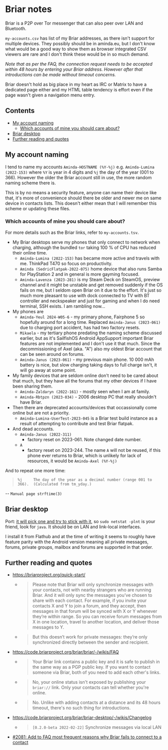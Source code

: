 <!-- @format -->

# Briar notes

Briar is a P2P over Tor messenger that can also peer over LAN and Bluetooth.

`my-accounts.csv` has list of my Briar addresses, as there isn't support for
multiple devices. They possibly should be in aminda.eu, but I don't know what
would be a good way to show them as browser integrated CSV viewers are rare
and I don't think these would be in so much demand.

_Note that as per the FAQ, the connection request needs to be accepted within
48 hours by entering your Briar address. However after that introductions can
be made without timeout concerns._

Briar doesn't hold as big place in my heart as IRC or Matrix to have a
dedicated page either and my HTML table tendency is effort even if the page
wasn't given a navigation menu entry.

## Contents

<!-- START doctoc generated TOC please keep comment here to allow auto update -->
<!-- DON'T EDIT THIS SECTION, INSTEAD RE-RUN doctoc TO UPDATE -->

- [My account naming](#my-account-naming)
  - [Which accounts of mine you should care about?](#which-accounts-of-mine-you-should-care-about)
- [Briar desktop](#briar-desktop)
- [Further reading and quotes](#further-reading-and-quotes)

<!-- END doctoc generated TOC please keep comment here to allow auto update -->

## My account naming

I tend to name my accounts `Aminda-HOSTNAME (%Y-%j)` e.g.
`Aminda-Lumina (2022-153)` where `%Y` is year in 4 digits and `%j` the day of
the year (001 to 366). However the older the Briar account still in use, the
more random naming scheme there is.

This is by no means a security feature, anyone can name their device like
that, it's more of convenience should there be older and newer me on same
device in contacts lists. This doesn't either mean that I will remember this
scheme or updating these files.

### Which accounts of mine you should care about?

For more details such as the Briar links, refer to `my-accounts.tsv`.

- My Briar desktops serve my phones that only connect to network when
  charging, although the bundled `tor` taking 100 % of CPU has reduced their
  online time.
  - `Aminda-Lumina (2022-153)` has became more active and travels with me.
    ThinkPad T470 so focus on productivity.
  - `Aminda (SedricFlatpak-2022-075)` home device that also runs Samba for
    PlayStation 2 and in general is more gayming focused.
  - `Aminda-Lavenza (2023-281)` is my Steam Deck on SteamOS, preview channel
    and it might be unstable and get removed suddenly if the OS fails on me,
    but I seldom open Briar on it due to the effort. It's just so much more
    pleasant to use with dock connected to TV with BT controller and
    neckspeaker and just for gaming and when I do need terminal, SSH exists. I
    am rambling now...
- My phones are
  - `Aminda-Yeul 2024-W05-6` - my primary phone, Fairphone 5 so hopefully
    around for a long time. Replaced `Aminda-Janus (2023-061)` due to charging
    port accident, has had two factory resets.
  - `Mikaela` - my tertiary phone predating the naming scheme discussed
    earlier, but as it's SailfishOS Android AppSupport important Briar
    features are not implemented and I don't use it that much. Since the
    decommissioning of Axel (aka. "A") also my oldest Briar account that can
    be seen around on forums.
  - `Aminda-Janus (2023-061)` - my previous main phone. 10 000 mAh battery is
    nice, but slow charging taking days to full charge isn't, it will go away
    at some point.
- My family devices that are seldom online don't need to be cared about that
  much, but they have all the forums that my other devices if I have been
  sharing them.
  - `Aminda-Zaldaryn (2022-161)` - mostly seen when I am at family.
  - `Aminda-Rbtpzn (2023-034)` - 2006 desktop PC that really shouldn't have
    Briar.
- Then there are deprecated accounts/devices that occassionally come online
  but are not a priority.
  - `Aminda-Lumina-UserTest-2023-045` is a Briar test build instance as a
    result of attempting to contribute and test Briar flatpak.
- And dead accounts.
  - `Aminda-Janus (2022-311)`
    - factory reset on 2023-061. Note changed date number.
  - `A`
    - factory reset on 2023-244. The name `A` will not be reused, if this
      phone ever returns to Briar, which is unlikely for lack of resources, it
      would be `Aminda-Axel (%Y-%j)`

And to repeat one more time:

> `%j     The day of the year as a decimal number (range 001 to 366).  (Calculated from tm_yday.)`

-- `Manual page strftime(3)`

## Briar desktop

Port:
[it will pick one and try to stick with it](https://matrix.to/#/%23briar_desktop%3Atchncs.de/%24FKJk80vFnp2Fqnyov8g2S1QGJuY8SrJBlPjjqGSaW5M?via=pikaviestin.fi&via=matrix.org&via=dendrite.matrix.org&via=tchncs.de),
so `sudo netstat -plnt` is your friend, look for `java`. It should be on LAN
and link-local interfaces.

I install it from Flathub and at the time of writing it seems to roughly have
feature parity with the Android version meaning all private messages, forums,
private groups, mailbox and forums are supported in that order.

## Further reading and quotes

- https://briarproject.org/quick-start/
  - > Please note that Briar will only synchronize messages with your
    > contacts, not with nearby strangers who are running Briar. And it will
    > only sync the messages you’ve chosen to share with each contact. For
    > example, if you invite your contacts X and Y to join a forum, and they
    > accept, then messages in that forum will be synced with X or Y whenever
    > they’re within range. So you can receive forum messages from X in one
    > location, travel to another location, and deliver those messages to Y.
  - > But this doesn’t work for private messages: they’re only synchronized
    > directly between the sender and recipient.
- https://code.briarproject.org/briar/briar/-/wikis/FAQ
  - > Your Briar link contains a public key and it is safe to publish in the
    > same way as a PGP public key. If you want to contact someone via Briar,
    > both of you need to add each other's links.
  - > No, your online status isn't exposed by publishing your `briar://` link.
    > Only your contacts can tell whether you're online.
  - > No. Unlike with adding contacts at a distance and its 48 hours timeout,
    > there's no such thing for introductions.
- https://code.briarproject.org/briar/briar-desktop/-/wikis/Changelog
  - > `[0.2.0-beta 2022-02-22]` Synchronize messages via local LAN
- [#2081: Add to FAQ most frequent reasons why Briar fails to connect to a contact](https://code.briarproject.org/briar/briar/-/issues/2081)
